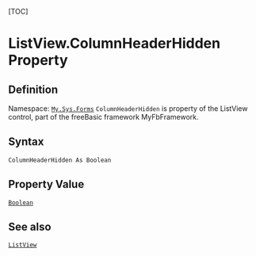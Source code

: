 [TOC]
# ListView.ColumnHeaderHidden Property

## Definition
Namespace: [`My.Sys.Forms`](My.Sys.Forms.md)
`ColumnHeaderHidden` is property of the ListView control, part of the freeBasic framework MyFbFramework.
## Syntax
```freeBasic
ColumnHeaderHidden As Boolean
```
## Property Value
[`Boolean`]("https://www.freebasic.net/wiki/KeyPgBoolean")
## See also
[`ListView`](ListView.md)
